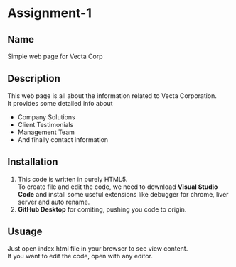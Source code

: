 # Assignment-1

## Name
Simple web page for Vecta Corp

## Description
This web page is all about the information related to Vecta Corporation.  
It provides some detailed info about  
* Company Solutions
* Client Testimonials
* Management Team
* And finally contact information

## Installation
1. This code is written in purely HTML5.  
To create file and edit the code, we need to download **Visual Studio Code** and install some useful extensions like debugger for chrome, liver server and auto rename.
2. **GitHub Desktop** for comiting, pushing you code to origin.

## Usuage
Just open index.html file in your browser to see view content.  
If you want to edit the code, open with any editor.

 
